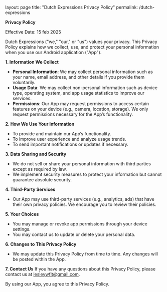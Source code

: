 layout: page
title: "Dutch Expressions Privacy Policy"
permalink: /dutch-expressions

**Privacy Policy**

Effective Date: 15 feb 2025

Dutch Expressions ("we," "our," or "us") values your privacy. This Privacy Policy explains how we collect, use, and protect your personal information when you use our Android application ("App").

**1. Information We Collect**

- **Personal Information**: We may collect personal information such as your name, email address, and other details if you provide them voluntarily.
- **Usage Data**: We may collect non-personal information such as device type, operating system, and app usage statistics to improve our services.
- **Permissions**: Our App may request permissions to access certain features on your device (e.g., camera, location, storage). We only request permissions necessary for the App’s functionality.

**2. How We Use Your Information**

- To provide and maintain our App’s functionality.
- To improve user experience and analyze usage trends.
- To send important notifications or updates if necessary.

**3. Data Sharing and Security**

- We do not sell or share your personal information with third parties except as required by law.
- We implement security measures to protect your information but cannot guarantee absolute security.

**4. Third-Party Services**

- Our App may use third-party services (e.g., analytics, ads) that have their own privacy policies. We encourage you to review their policies.

**5. Your Choices**

- You may manage or revoke app permissions through your device settings.
- You may contact us to update or delete your personal data.

**6. Changes to This Privacy Policy**

- We may update this Privacy Policy from time to time. Any changes will be posted within the App.

**7. Contact Us**
If you have any questions about this Privacy Policy, please contact us at lesleywfit@gmail.com.

By using our App, you agree to this Privacy Policy.

